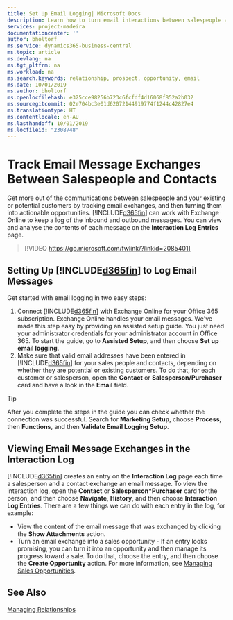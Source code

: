 ```yaml
---
title: Set Up Email Logging| Microsoft Docs
description: Learn how to turn email interactions between salespeople and customers into real sales opportunities.
services: project-madeira
documentationcenter: ''
author: bholtorf
ms.service: dynamics365-business-central
ms.topic: article
ms.devlang: na
ms.tgt_pltfrm: na
ms.workload: na
ms.search.keywords: relationship, prospect, opportunity, email
ms.date: 10/01/2019
ms.author: bholtorf
ms.openlocfilehash: e325cce98256b723c6fcfdf4d16068f852a2b032
ms.sourcegitcommit: 02e704bc3e01d62072144919774f1244c42827e4
ms.translationtype: HT
ms.contentlocale: en-AU
ms.lasthandoff: 10/01/2019
ms.locfileid: "2308748"
---
```

# <a name="track-email-message-exchanges-between-salespeople-and-contacts"></a>Track Email Message Exchanges Between Salespeople and Contacts
Get more out of the communications between salespeople and your existing or potential customers by tracking email exchanges, and then turning them into actionable opportunities. [!INCLUDE[d365fin](includes/d365fin_md.md)] can work with Exchange Online to keep a log of the inbound and outbound messages. You can view and analyse the contents of each message on the **Interaction Log Entries** page.

> [!VIDEO https://go.microsoft.com/fwlink/?linkid=2085401]

## <a name="setting-up-d365fin-to-log-email-messages"></a>Setting Up [!INCLUDE[d365fin](includes/d365fin_md.md)] to Log Email Messages
Get started with email logging in two easy steps:

1. Connect [!INCLUDE[d365fin](includes/d365fin_md.md)] with Exchange Online for your Office 365 subscription. Exchange Online handles your email messages. We've made this step easy by providing an assisted setup guide. You just need your administrator credentials for your administrator account in Office 365. To start the guide, go to **Assisted Setup**, and then choose **Set up email logging**. 
2. Make sure that valid email addresses have been entered in [!INCLUDE[d365fin](includes/d365fin_md.md)] for your sales people and contacts, depending on whether they are potential or existing customers. To do that, for each customer or salesperson, open the **Contact** or **Salesperson/Purchaser** card and have a look in the **Email** field.

> [!Tip]
> After you complete the steps in the guide you can check whether the connection was successful. Search for **Marketing Setup**, choose **Process**, then **Functions**, and then **Validate Email Logging Setup**.

## <a name="viewing-email-message-exchanges-in-the-interaction-log"></a>Viewing Email Message Exchanges in the Interaction Log
[!INCLUDE[d365fin](includes/d365fin_md.md)] creates an entry on the **Interaction Log** page each time a salesperson and a contact exchange an email message. To view the interaction log, open the **Contact** or **Salesperson*Purchaser** card for the person, and then choose **Navigate**, **History**, and then choose **Interaction Log Entries**. There are a few things we can do with each entry in the log, for example:

* View the content of the email message that was exchanged by clicking the **Show Attachments** action.
* Turn an email exchange into a sales opportunity - If an entry looks promising, you can turn it into an opportunity and then manage its progress toward a sale. To do that, choose the entry, and then choose the **Create Opportunity** action. For more information, see [Managing Sales Opportunities](marketing-manage-sales-opportunities.md).

## <a name="see-also"></a>See Also
[Managing Relationships](marketing-relationship-management.md)

